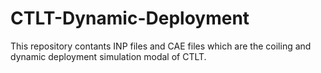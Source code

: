# CTLT-Dynamic-Deployment
This repository contants INP files and CAE files which are the coiling and dynamic deployment simulation modal of CTLT.
